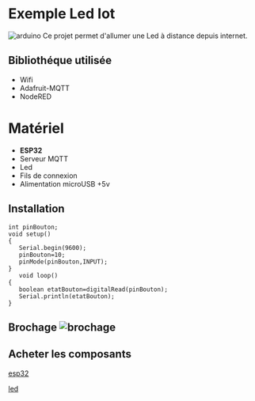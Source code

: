 # Exemple Led Iot
![arduino](https://sdz-upload.s3.amazonaws.com/prod/upload/arduinoBouton.png)
Ce projet permet d'allumer une Led à distance depuis internet.
## Bibliothéque utilisée

+ Wifi
+ Adafruit-MQTT
+ NodeRED
# Matériel

+ **ESP32**
+ Serveur MQTT
+ Led
+ Fils de connexion
+ Alimentation microUSB +5v

## Installation


    int pinBouton;
    void setup()
    {
       Serial.begin(9600);
       pinBouton=10;
       pinMode(pinBouton,INPUT);
    }
       void loop()
    {
       boolean etatBouton=digitalRead(pinBouton);
       Serial.println(etatBouton);
    }
    
   ## Brochage ![brochage](https://wiki.mchobby.be/images/thumb/0/09/OrdBot-Ramps-RampDetailled.jpg/800px-OrdBot-Ramps-RampDetailled.jpg)
    
   ## Acheter les composants
    
[esp32](https://openclassrooms.com/fr/courses/2778161-programmez-vos-premiers-montages-avec-arduino/3285224-le-bouton-poussoir)

[led](https://openclassrooms.com/fr/courses/2778161-programmez-vos-premiers-montages-avec-arduino/3285224-le-bouton-poussoir)
    
